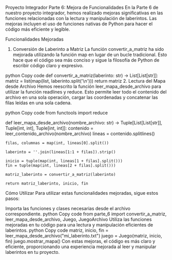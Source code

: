 Proyecto Integrador Parte 6: Mejora de Funcionalidades
En la Parte 6 de nuestro proyecto integrador, hemos realizado mejoras significativas en las funciones relacionadas con la lectura y manipulación de laberintos. Las mejoras incluyen el uso de funciones nativas de Python para hacer el código más eficiente y legible.

Funcionalidades Mejoradas
1. Conversión de Laberinto a Matriz
La función convertir_a_matriz ha sido mejorada utilizando la función map en lugar de un bucle tradicional. Esto hace que el código sea más conciso y sigue la filosofía de Python de escribir código claro y expresivo.

python
Copy code
def convertir_a_matriz(laberinto: str) -> List[List[str]]:
    matriz = list(map(list, laberinto.split('\n')))
    return matriz
2. Lectura del Mapa desde Archivo
Hemos reescrito la función leer_mapa_desde_archivo para utilizar la función readlines y reduce. Esto permite leer todo el contenido del archivo en una sola operación, cargar las coordenadas y concatenar las filas leídas en una sola cadena.

python
Copy code
from functools import reduce

def leer_mapa_desde_archivo(nombre_archivo: str) -> Tuple[List[List[str]], Tuple[int, int], Tuple[int, int]]:
    contenido = leer_contenido_archivo(nombre_archivo)
    lineas = contenido.splitlines()

    filas, columnas = map(int, lineas[0].split())

    laberinto = ''.join(lineas[1:1 + filas]).strip()

    inicio = tuple(map(int, lineas[1 + filas].split()))
    fin = tuple(map(int, lineas[2 + filas].split()))

    matriz_laberinto = convertir_a_matriz(laberinto)

    return matriz_laberinto, inicio, fin
Cómo Utilizar
Para utilizar estas funcionalidades mejoradas, sigue estos pasos:

Importa las funciones y clases necesarias desde el archivo correspondiente.
python
Copy code
from parte_6 import convertir_a_matriz, leer_mapa_desde_archivo, Juego, JuegoArchivo
Utiliza las funciones mejoradas en tu código para una lectura y manipulación eficientes de laberintos.
python
Copy code
matriz, inicio, fin = leer_mapa_desde_archivo("mi_laberinto.txt")
juego = Juego(matriz, inicio, fin)
juego.mostrar_mapa()
Con estas mejoras, el código es más claro y eficiente, proporcionando una experiencia mejorada al leer y manipular laberintos en tu proyecto.